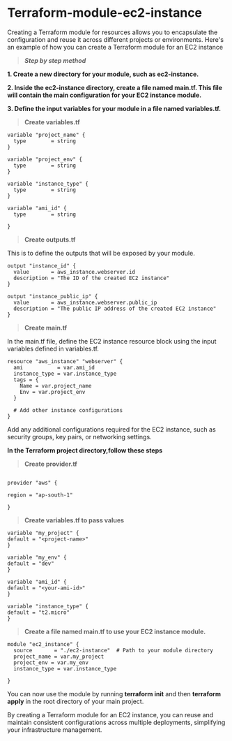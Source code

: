 # Terraform-module-ec2-instance

Creating a Terraform module for resources allows you to encapsulate the configuration and reuse it across different projects or environments. Here's an example of how you can create a Terraform module for an EC2 instance

> <b><i>Step by step method</i></b>


**1. Create a new directory for your module, such as ec2-instance.**

**2. Inside the ec2-instance directory, create a file named main.tf. This file will contain the main configuration for your EC2 instance module.**

**3. Define the input variables for your module in a file named variables.tf.**


> <b>Create variables.tf</b>

```
variable "project_name" {
  type        = string
}

variable "project_env" {
  type        = string
}

variable "instance_type" {
  type        = string
}

variable "ami_id" {
  type        = string
  
}
```

> <b>Create outputs.tf</b> 


This is to define the outputs that will be exposed by your module.

```
output "instance_id" {
  value       = aws_instance.webserver.id
  description = "The ID of the created EC2 instance"
}

output "instance_public_ip" {
  value       = aws_instance.webserver.public_ip
  description = "The public IP address of the created EC2 instance"
}
```


> <b>Create main.tf</b>

 
In the main.tf file, define the EC2 instance resource block using the input variables defined in variables.tf.

```
resource "aws_instance" "webserver" {
  ami           = var.ami_id
  instance_type = var.instance_type
  tags = {
    Name = var.project_name
    Env = var.project_env
  }

  # Add other instance configurations
}
```

Add any additional configurations required for the EC2 instance, such as security groups, key pairs, or networking settings.


**In the Terraform project directory,follow these steps**


> <b> Create provider.tf </b>


```

provider "aws" {

region = "ap-south-1"

}
```

> <b>Create variables.tf to pass values</b>


```
variable "my_project" {
default = "<project-name>"
}

variable "my_env" {
default = "dev"
}

variable "ami_id" {
default = "<your-ami-id>"
}

variable "instance_type" {
default = "t2.micro"
}
```


> <b>Create a file named main.tf to use your EC2 instance module.</b>


```
module "ec2_instance" {
  source       = "./ec2-instance"  # Path to your module directory
  project_name = var.my_project
  project_env = var.my_env
  instance_type = var.instance_type

}

```

You can now use the module by running **terraform init** and then **terraform apply** in the root directory of your main project.


By creating a Terraform module for an EC2 instance, you can reuse and maintain consistent configurations across multiple deployments, simplifying your infrastructure management.
